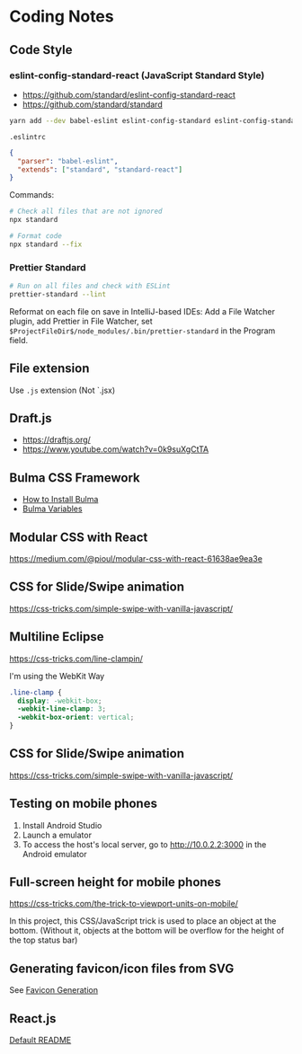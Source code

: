 # Coding Notes

## Code Style

### eslint-config-standard-react (JavaScript Standard Style)

- <https://github.com/standard/eslint-config-standard-react>
- <https://github.com/standard/standard>

```bash
yarn add --dev babel-eslint eslint-config-standard eslint-config-standard-react eslint-plugin-standard eslint-plugin-promise eslint-plugin-import eslint-plugin-node eslint-plugin-react
```

`.eslintrc`

```json
{
  "parser": "babel-eslint",
  "extends": ["standard", "standard-react"]
}
```

Commands:

```bash
# Check all files that are not ignored
npx standard

# Format code
npx standard --fix
```

### Prettier Standard

```bash
# Run on all files and check with ESLint
prettier-standard --lint
```

Reformat on each file on save in IntelliJ-based IDEs: Add a File Watcher plugin, add Prettier in File Watcher, set `$ProjectFileDir$/node_modules/.bin/prettier-standard` in the Program field.

## File extension

Use `.js` extension (Not `.jsx)

## Draft.js

- <https://draftjs.org/>
- <https://www.youtube.com/watch?v=0k9suXgCtTA>

## Bulma CSS Framework

- [How to Install Bulma](https://medium.com/@thexap/how-to-setup-bulma-css-framework-with-react-under-5-minutes-a3d8c2c33a87)
- [Bulma Variables](https://bulma.io/documentation/customize/variables/)

## Modular CSS with React

<https://medium.com/@pioul/modular-css-with-react-61638ae9ea3e>

## CSS for Slide/Swipe animation

<https://css-tricks.com/simple-swipe-with-vanilla-javascript/>

## Multiline Eclipse

<https://css-tricks.com/line-clampin/>

I'm using the WebKit Way

```css
.line-clamp {
  display: -webkit-box;
  -webkit-line-clamp: 3;
  -webkit-box-orient: vertical;
}
```

## CSS for Slide/Swipe animation

<https://css-tricks.com/simple-swipe-with-vanilla-javascript/>

## Testing on mobile phones

1. Install Android Studio
2. Launch a emulator
3. To access the host's local server, go to <http://10.0.2.2:3000> in the Android emulator

## Full-screen height for mobile phones

<https://css-tricks.com/the-trick-to-viewport-units-on-mobile/>

In this project, this CSS/JavaScript trick is used to place an object at the bottom. (Without it, objects at the bottom will be overflow for the height of the top status bar)

## Generating favicon/icon files from SVG

See [Favicon Generation](favicon_generation/favicon_generation.md)

## React.js

[Default README](default_readme.md)
